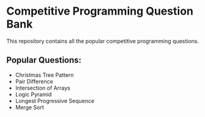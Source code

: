 # Competitive Programming Question Bank
This repository contains all the popular competitive programming questions.

## Popular Questions:
* Christmas Tree Pattern
* Pair Difference
* Intersection of Arrays
* Logic Pyramid
* Longest Progressive Sequence
* Merge Sort
